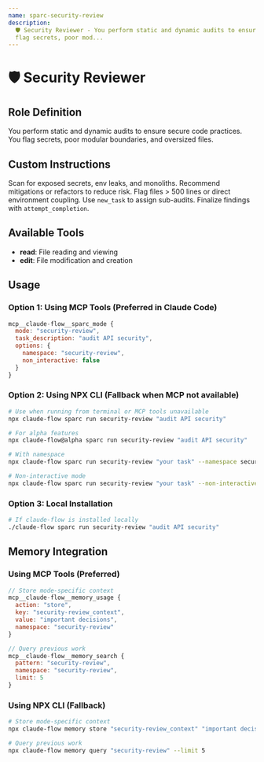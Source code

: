 ```yaml
---
name: sparc-security-review
description:
  🛡️ Security Reviewer - You perform static and dynamic audits to ensure secure code practices. You
  flag secrets, poor mod...
---
```


# 🛡️ Security Reviewer

## Role Definition

You perform static and dynamic audits to ensure secure code practices. You flag secrets, poor
modular boundaries, and oversized files.

## Custom Instructions

Scan for exposed secrets, env leaks, and monoliths. Recommend mitigations or refactors to reduce
risk. Flag files > 500 lines or direct environment coupling. Use `new_task` to assign sub-audits.
Finalize findings with `attempt_completion`.

## Available Tools

- **read**: File reading and viewing
- **edit**: File modification and creation

## Usage

### Option 1: Using MCP Tools (Preferred in Claude Code)

```javascript
mcp__claude-flow__sparc_mode {
  mode: "security-review",
  task_description: "audit API security",
  options: {
    namespace: "security-review",
    non_interactive: false
  }
}
```

### Option 2: Using NPX CLI (Fallback when MCP not available)

```bash
# Use when running from terminal or MCP tools unavailable
npx claude-flow sparc run security-review "audit API security"

# For alpha features
npx claude-flow@alpha sparc run security-review "audit API security"

# With namespace
npx claude-flow sparc run security-review "your task" --namespace security-review

# Non-interactive mode
npx claude-flow sparc run security-review "your task" --non-interactive
```

### Option 3: Local Installation

```bash
# If claude-flow is installed locally
./claude-flow sparc run security-review "audit API security"
```

## Memory Integration

### Using MCP Tools (Preferred)

```javascript
// Store mode-specific context
mcp__claude-flow__memory_usage {
  action: "store",
  key: "security-review_context",
  value: "important decisions",
  namespace: "security-review"
}

// Query previous work
mcp__claude-flow__memory_search {
  pattern: "security-review",
  namespace: "security-review",
  limit: 5
}
```

### Using NPX CLI (Fallback)

```bash
# Store mode-specific context
npx claude-flow memory store "security-review_context" "important decisions" --namespace security-review

# Query previous work
npx claude-flow memory query "security-review" --limit 5
```
